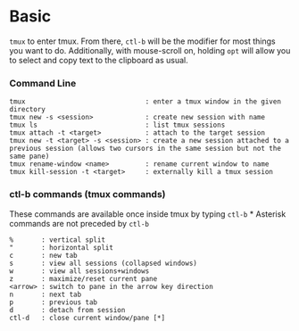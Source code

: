 # Basic #
`tmux` to enter tmux. From there, `ctl-b` will be the modifier for most things you want to do. Additionally, with mouse-scroll on, holding `opt` will allow you to select and copy text to the clipboard as usual.

### Command Line ###
```
tmux                              : enter a tmux window in the given directory
tmux new -s <session>             : create new session with name
tmux ls                           : list tmux sessions
tmux attach -t <target>           : attach to the target session
tmux new -t <target> -s <session> : create a new session attached to a previous session (allows two cursors in the same session but not the same pane)
tmux rename-window <name>         : rename current window to name
tmux kill-session -t <target>     : externally kill a tmux session
```

### ctl-b commands (tmux commands) ###
These commands are available once inside tmux by typing `ctl-b` <command>
\* Asterisk commands are not preceded by `ctl-b`
```
%       : vertical split
"       : horizontal split
c       : new tab
s       : view all sessions (collapsed windows)
w       : view all sessions+windows
z       : maximize/reset current pane
<arrow> : switch to pane in the arrow key direction
n       : next tab
p       : previous tab
d       : detach from session
ctl-d   : close current window/pane [*]
```
